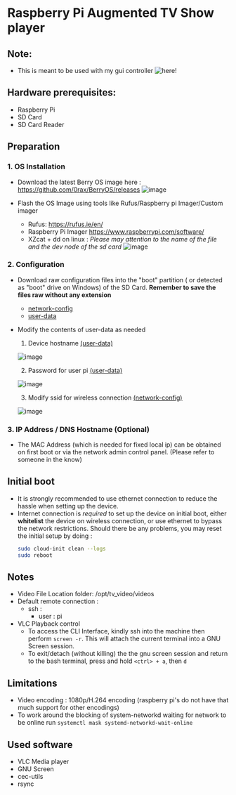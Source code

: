# Raspberry Pi Augmented TV Show player 

## Note:
- This is meant to be used with my gui controller ![here](https://github.com/B83C/control-centre-rs)!

## Hardware prerequisites:
- Raspberry Pi
- SD Card
- SD Card Reader

## Preparation
### 1. OS Installation

- Download the latest Berry OS image here : https://github.com/0rax/BerryOS/releases
  ![image](https://github.com/B83C/raspi_video/assets/72597973/fa578165-98bd-4a53-b8d1-d2521c7ee24e)

- Flash the OS Image using tools like Rufus/Raspberry pi Imager/Custom imager
  - Rufus: https://rufus.ie/en/
  - Raspberry Pi Imager https://www.raspberrypi.com/software/
  - XZcat + dd on linux :
    *Please may attention to the name of the file and the dev node of the sd card*
    ![image](https://github.com/B83C/raspi_video/assets/72597973/0ba2fae9-7345-47a3-917f-41d26758ac91)


### 2. Configuration

- Download raw configuration files into the "boot" partition ( or detected as "boot" drive on Windows) of the SD Card. **Remember to save the files raw without any extension**
  * [network-config](network-config?raw=1)
  * [user-data](user-data?raw=1)
 
- Modify the contents of user-data as needed
  1) Device hostname [(user-data)](user-data?raw=1)
  
    ![image](https://github.com/B83C/raspi_video/assets/72597973/f5e435ce-912a-45e5-992a-e4b5dc8eb002)
    
  2) Password for user pi [(user-data)](user-data?raw=1)

    ![image](https://github.com/B83C/raspi_video/assets/72597973/bc61374a-0805-4d30-8470-bc7f7982aedd)
  
  3) Modify ssid for wireless connection [(network-config)](network-config?raw=1)

    ![image](https://github.com/B83C/raspi_video/assets/72597973/a3abe186-c236-49e6-a6e0-6517b62ceef9)
     
     
### 3. IP Address / DNS Hostname (Optional)
  - The MAC Address (which is needed for fixed local ip) can be obtained on first boot or via the network admin control panel. (Please refer to someone in the know)

## Initial boot
- It is strongly recommended to use ethernet connection to reduce the hassle when setting up the device.
- Internet connection is *required* to set up the device on initial boot, either **whitelist** the device on wireless connection, or use ethernet to bypass the network restrictions. Should there be any problems, you may reset the initial setup by doing :
  ```sh
  sudo cloud-init clean --logs
  sudo reboot
  ```
  
## Notes
- Video File Location
    folder: /opt/tv_video/videos
- Default remote connection :
  * ssh : 
    - user : pi
- VLC Playback control
  * To access the CLI Interface, kindly ssh into the machine then perform `screen -r`. This will attach the current terminal into a GNU Screen session.
  * To exit/detach (without killing) the the gnu screen session and return to the bash terminal, press and hold `<ctrl> + a`, then `d`

## Limitations
- Video encoding : 1080p/H.264 encoding (raspberry pi's do not have that much support for other encodings)
- To work around the blocking of system-networkd waiting for network to be online run `systemctl mask systemd-networkd-wait-online`

## Used software
  - VLC Media player
  - GNU Screen
  - cec-utils
  - rsync

    
